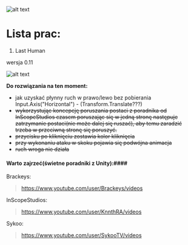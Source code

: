 ![alt text](https://image.ibb.co/gBYRf8/unity_background_image_8.jpg)

# Lista prac:
1) Last Human 

wersja 0.11


![alt text](https://preview.ibb.co/fumrxJ/main_Theme.png)

__Do rozwiązania na ten moment:__
- jak uzyskać płynny ruch w prawo/lewo bez pobierania Input.Axis("Horizontal") - (Transform.Translate???)
- ~~wykorzystując koncepcję poruszania postaci z poradnika od InScopeStudios czasem poruszając
się w jedną stronę następuje zatrzymanie postaci(nie może dalej się ruszać), aby temu zaradzić trzeba w przeciwną stronę
się poruszyć.~~ 
- ~~przycisku po kliknięciu zostawia kolor kliknięcia~~
- ~~przy wykonaniu ataku w skoku pojawia się podwójna animacja~~
- ~~ruch wroga nie działa~~


#### Warto zajrzeć(świetne poradniki z Unity):####

Brackeys:

> https://www.youtube.com/user/Brackeys/videos

InScopeStudios:

> https://www.youtube.com/user/KnnthRA/videos

Sykoo:

> https://www.youtube.com/user/SykooTV/videos